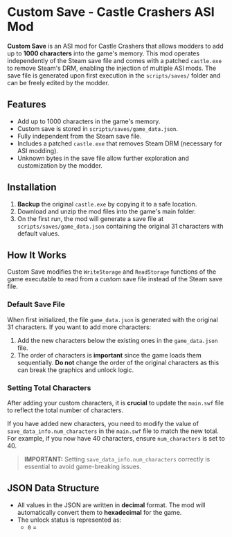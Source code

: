 # Custom Save - Castle Crashers ASI Mod

**Custom Save** is an ASI mod for Castle Crashers that allows modders to add up to **1000 characters** into the game's memory. This mod operates independently of the Steam save file and comes with a patched `castle.exe` to remove Steam's DRM, enabling the injection of multiple ASI mods. The save file is generated upon first execution in the `scripts/saves/` folder and can be freely edited by the modder.

## Features
- Add up to 1000 characters in the game's memory.
- Custom save is stored in `scripts/saves/game_data.json`.
- Fully independent from the Steam save file.
- Includes a patched `castle.exe` that removes Steam DRM (necessary for ASI modding).
- Unknown bytes in the save file allow further exploration and customization by the modder.

## Installation

1. **Backup** the original `castle.exe` by copying it to a safe location.
2. Download and unzip the mod files into the game's main folder.
3. On the first run, the mod will generate a save file at `scripts/saves/game_data.json` containing the original 31 characters with default values.

## How It Works

Custom Save modifies the `WriteStorage` and `ReadStorage` functions of the game executable to read from a custom save file instead of the Steam save file.

### Default Save File

When first initialized, the file `game_data.json` is generated with the original 31 characters. If you want to add more characters:

1. Add the new characters below the existing ones in the `game_data.json` file.
2. The order of characters is **important** since the game loads them sequentially. **Do not** change the order of the original characters as this can break the graphics and unlock logic.

### Setting Total Characters

After adding your custom characters, it is **crucial** to update the `main.swf` file to reflect the total number of characters. 

If you have added new characters, you need to modify the value of `save_data_info.num_characters` in the `main.swf` file to match the new total. For example, if you now have 40 characters, ensure `num_characters` is set to 40.

> **IMPORTANT:** Setting `save_data_info.num_characters` correctly is essential to avoid game-breaking issues.

## JSON Data Structure

- All values in the JSON are written in **decimal** format. The mod will automatically convert them to **hexadecimal** for the game.
- The unlock status is represented as:
  - `0` =
